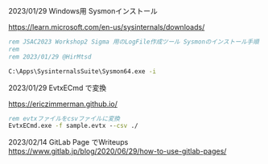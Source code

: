 2023/01/29
Windows用 Sysmonインストール

https://learn.microsoft.com/en-us/sysinternals/downloads/

```bat
rem JSAC2023 Workshop2 Sigma 用のLogFile作成ツール Sysmonのインストール手順
rem 
rem 2023/01/29 @HirMtsd

C:\Apps\SysinternalsSuite\Sysmon64.exe -i
```

2023/01/29
EvtxECmd で変換

https://ericzimmerman.github.io/

```bat
rem evtxファイルをcsvファイルに変換
EvtxECmd.exe -f sample.evtx --csv ./
```

2023/02/14
GitLab Page でWriteups
https://www.gitlab.jp/blog/2020/06/29/how-to-use-gitlab-pages/
